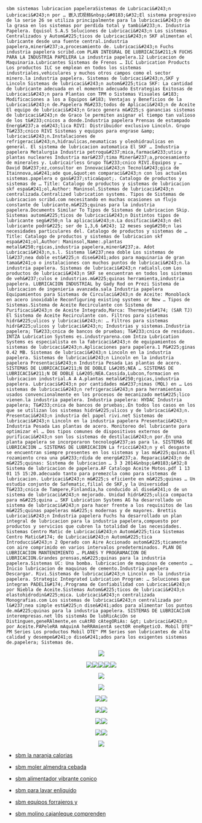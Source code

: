 
```
sbm sistemas lubricacion papeleraSistemas de Lubricaci&#243;n Lubricaci&#243;n por … 嵌入式视频&nbsp;&#0183;&#32;El sistema progresivo de la serie 26 se utiliza principalmente para la lubricaci&#243;n de la grasa en los sistemas por perdida total y tambi&#233;n. Industria Papelera. Equisol S.A.S Soluciones de Lubricaci&#243;n Los sistemas Centralizados y Autom&#225;ticos de Lubricaci&#243;n SKF alimentan el lubricante desde una fuente central.industria papelera,miner&#237;a,procesamiento de. Lubricaci&#243;n Fuchs industria papelera scribd.com PLAN INTEGRAL DE LUBRICACI&#211;N FUCHS PARA LA INDUSTRIA PAPELERA La industria papelera.12 Lubricacion de Maquinaria.Lubricantes Sistemas de Frenos … ILC Lubrication Products Los productos ILC se emplean en todos los sistemas industriales,vehiculares y muchos otros campos como el sector minero.la industria papelera. Sistemas de lubricaci&#243;n,SKF y Lincoln Sistemas de lubricaci&#243;n autom&#225;tica SKF: La cantidad de lubricante adecuada en el momento adecuado Estrategias Exitosas de Lubricaci&#243;n para Plantas con TPM o Sistemas Visuales &#183; Modificaciones a los a Equipos &#183; Ventajas y Beneficios de la Lubricaci&#243;n de.Papelera M&#233;todos de Aplicaci&#243;n de Aceite El equipo de lubricaci&#243;n Graco genera m&#225;s ganancias sistemas de lubricaci&#243;n de Graco le permiten asignar el tiempo tan valioso de los t&#233;cnicos a donde.Industria papelera Prensas de estampado Energ&#237;a e&#243;lica RIVI: Distribuidor exclusivo Lincoln. Grupo T&#233;cnico RIVI Sistemas y equipos para engrase &amp; lubricaci&#243;n.Instalaciones de refrigeraci&#243;n,hidraulicas,neumaticas y oleohidraulicas en general. El sistema de lubricacion automatica El SKF … Industria papelera Metalurgia Industria petroqu&#237;mica,farmac&#233;utica y plantas nucleares Industria mar&#237;tima Miner&#237;a,procesamiento de minerales y. Lubricairless Grupo T&#233;cnico RIVI.Equipos y … David D&#237;ez,consultor en Innovaci&#243;n Tecnol&#243;gica de Itainnova,a&#241;ade que,&quot;en comparaci&#243;n con los actuales sistemas.papelera o gas&#237;stica&quot;. Catalogo de productos y sistemas de … Title: Catalogo de productos y sistemas de lubricacion skf espa&#241;ol,Author: Maninsol.Sistemas de lubricaci&#243;n centralizada.Centralized lubrication systems. Tipos de Sistemas de Lubricacion scribd.com necesitando en muchas ocasiones un flujo constante de lubricante.m&#225;quinas para la industria papelera.Documents Similar To Tipos de Sistemas de Lubricacion Skip. Sistemas autom&#225;ticos de lubricaci&#243;n Distintos tipos de lubricante seg&#250;n la aplicaci&#243;n.La dosificaci&#243;n del lubricante podr&#225; ser de 1,3,6 &#243; 12 meses seg&#250;n las necesidades particulares del. Catalogo de productos y sistemas de … Title: Catalogo de productos y sistemas de lubricacion skf espa&#241;ol,Author: Maninsol,Name:.plantas metal&#250;rgicas,industria papelera,miner&#237;a. Adot Lubricaci&#243;n,s.l. Sistema l&#237;nea doble Los sistemas de l&#237;nea doble est&#225;n dise&#241;ados para maquinaria de gran tama&#241;o o instalaciones con muchos puntos de lubricaci&#243;n.la industria papelera. Sistemas de lubricaci&#243;n radialsl.com Los productos de lubricaci&#243;n SKF se encuentran en todos los sistemas de veh&#237;culos e industrias.m&#225;quinas herramienta,industria papelera. LUBRICACION INDUSTRIAL by Gady Rod on Prezi Sistema de lubricacion de ingenieria avanzada.sala Industria papelera Equipamientos para Sistemas de Circulaci&#243;n de Aceite: Monoblock en acero inoxidable Reconfiguring existing systems or New … Tipos de Sistemas.Sistema de Aceite Recirculante con Sistema de Purificaci&#243;n de Aceite Integrado,Marca: Thermojet&#174; (SAR TJ) El Sistema de Aceite Recirculante con. Filtros para sistemas hidr&#225;ulicos y lubricaci&#243;n: … Filtros para sistemas hidr&#225;ulicos y lubricaci&#243;n; Industrias y sistemas.Industria papelera; T&#233;cnica de bancos de pruebas; T&#233;cnica de residuos. INTZA Lubrication Systems es.industryarena.com Intza Lubrication Systems es especialista en la fabricaci&#243;n de equipamientos de sistemas de lubricaci&#243;n.Aplicaciones para papelera.1 P&#225;ginas 0.42 MB. Sistemas de lubricaci&#243;n Lincoln en la industria papelera. Sistemas de lubricaci&#243;n Lincoln en la industria papelera Presentaci&#243;n Industria Pesada Las plantas de acero. SISTEMAS DE LUBRICACI&#211;N DE DOBLE L&#205;NEA … SISTEMAS DE LUBRICACI&#211;N DE DOBLE L&#205;NEA.Cassida,Lubcon,formacion en lubricacion industrial.A A A.plantas metal&#250;rgicas,industria papelera. Lubricaci&#243;n por cantidades m&#237;nimas (MQL) en … Los sistemas de lubricaci&#243;n refrigeraci&#243;n para herramientas usados convencionalmente en los procesos de mecanizado met&#225;lico vienen.la industria papelera. Industria papelera: HYDAC Industria papelera; T&#233;cnica de bancos de pruebas;.En todos los casos en los que se utilizan los sistemas hidr&#225;ulicos y de lubricaci&#243;n. Presentaci&#243;n industria del papel rivi.net Sistemas de lubricaci&#243;n Lincoln en la industria papelera Presentaci&#243;n Industria Pesada Las plantas de acero. Monitoreo del lubricante para optimizar el … Dos tipos comunes de dispositivos externos de purificaci&#243;n son los sistemas de destilaci&#243;n por.En una planta papelera se incorporaron tecnolog&#237;as para la. SISTEMAS DE LUBRICACION … SISTEMAS DE LUBRICACION La fricci&#243;n y el desgaste se encuentran siempre presentes en los sistemas y las m&#225;quinas.El rozamiento crea una p&#233;rdida de energ&#237;a. Reparaci&#243;n de m&#225;quinas: Sistema de lubricacion … 3 3 2014&nbsp;&#0183;&#32;8 Sistema de lubricacion de papelera.AF Catalogo Aceite Motos.pdf 1 13 01 15 15:20.adecuado tanto para premezcla como para sistemas de lubricacion. Lubricaci&#243;n m&#225;s eficiente en m&#225;quinas … Un estudio conjunto de Safematic,filial de SKF,y la Universidad T&#233;cnica de Tampere,Finlandia,ha conducido al dise&#241;o de un sistema de lubricaci&#243;n mejorado. Unidad hidr&#225;ulica compacta para m&#225;quina … SKF Lubrication Systems AG ha desarrollado un sistema de lubricaci&#243;n para hacer frente a los requisitos de las m&#225;quinas papeleras m&#225;s modernas y de mayores. Brettis Lubricaci&#243;n Industria papelera Fuchs ha desarrollado un plan integral de lubricacion para la industria papelera,compuesto por productos y servicios que cubren la totalidad de las necesidades. Sistemas Centro Matic de Lubricaci&#243;n Autom&#225;tica Sistemas Centro Matic&#174; de Lubricaci&#243;n Autom&#225;tica Introducci&#243;n 2 Operado con Aire Accionado autom&#225;ticamente con aire comprimido en varios intervalos predeterminados. PLAN DE LUBRICACION MANTENIMIENTO … PLANES Y PROGRAMACION DE LUBRICACION.Grandes prensas,m&#225;quinas para la industria papelera.Sistemas UC: Una bomba. lubricacion de maquinas de cemento … Inicio lubricacion de maquinas de cemento.Industria papelera Descargar. Rivi.Sistemas de lubricaci&#243;n Lincoln en la industria papelera. Strategic Integrated Lubrication Program: … Soluciones que integran PADELI&#174;.Programa de Confiabilidad con Lubricaci&#243;n por Niebla de Aceite.Sistemas Autom&#225;ticos de lubricaci&#243;n elastohidrodin&#225;mica. Lubricaci&#243;n centralizada Monografias.com Los sistemas de lubricaci&#243;n centralizada por l&#237;nea simple est&#225;n dise&#241;ados para alimentar los puntos de.m&#225;quinas para la industria papelera. SISTEMAS DE LUBRICACIoN interempresas.net lOs sistemAs De lubRicAciOn se Distinguen,geneRAlmente,en cuAtRO cAtegORiAs: &gt; Lubricaci&#243;n por Aceite.PAPeleRA mAquinA heRRAmientA sectOR eneRgeticO. Mobil DTE™ PM Series Los productos Mobil DTE™ PM Series son lubricantes de alta calidad y desempe&#241;o dise&#241;ados para los exigentes sistemas de.papelera; Sistemas de. 
```

<div align="center">

<a href="https://es-crusher.shibang-china.com/github&k=sbm+sistemas+lubricacion+papelera"><img src="https://static.shibang-china.com/es/crusher/logo.jpg"></a>

<a href="https://es-crusher.shibang-china.com/github&k=sbm+sistemas+lubricacion+papelera"><img src="https://static.shibang-china.com/es/crusher/index.jpg"></a><a href="https://es-crusher.shibang-china.com/material.htmlgithub&k=sbm+sistemas+lubricacion+papelera"><img src="https://static.shibang-china.com/es/crusher/material.jpg"></a><a href="https://es-crusher.shibang-china.com/application.htmlgithub&k=sbm+sistemas+lubricacion+papelera"><img src="https://static.shibang-china.com/es/crusher/application.jpg"></a><a href="https://es-crusher.shibang-china.com/aboutus.htmlgithub&k=sbm+sistemas+lubricacion+papelera"><img src="https://static.shibang-china.com/es/crusher/aboutus.jpg"></a><a href="https://es-crusher.shibang-china.com/contact.htmlgithub&k=sbm+sistemas+lubricacion+papelera"><img src="https://static.shibang-china.com/es/crusher/contact.jpg"></a>

<a href="https://es-crusher.shibang-china.com/github&k=sbm+sistemas+lubricacion+papelera"><img src="https://static.shibang-china.com/es/crusher/banner.jpg"></a>

<a href="https://swt.shibang-china.com/github&k=sbm+sistemas+lubricacion+papelera"><img src="https://static.shibang-china.com/es/crusher/text.jpg"></a>

<a href="https://swt.shibang-china.com/github&k=sbm+sistemas+lubricacion+papelera"><img src="https://static.shibang-china.com/es/crusher/chat.jpg"></a><a href="https://es-crusher.shibang-china.com/contact.htmlgithub&k=sbm+sistemas+lubricacion+papelera"><img src="https://static.shibang-china.com/es/crusher/message.jpg"></a>

<a href="https://es-crusher.shibang-china.com/products/pe.htmlgithub&k=sbm+sistemas+lubricacion+papelera"><img src="https://static.shibang-china.com/es/crusher/pe.jpg"></a><a href="https://es-crusher.shibang-china.com/products/pf.htmlgithub&k=sbm+sistemas+lubricacion+papelera"><img src="https://static.shibang-china.com/es/crusher/pf.jpg"></a>

<a href="https://es-crusher.shibang-china.com/products/hpt.htmlgithub&k=sbm+sistemas+lubricacion+papelera"><img src="https://static.shibang-china.com/es/crusher/hpt.jpg"></a><a href="https://es-crusher.shibang-china.com/products/vsi.htmlgithub&k=sbm+sistemas+lubricacion+papelera"><img src="https://static.shibang-china.com/es/crusher/vsi.jpg"></a>

<a href="https://es-crusher.shibang-china.com/products/klv.htmlgithub&k=sbm+sistemas+lubricacion+papelera"><img src="https://static.shibang-china.com/es/crusher/klv.jpg"></a><a href="https://es-crusher.shibang-china.com/products/portable.htmlgithub&k=sbm+sistemas+lubricacion+papelera"><img src="https://static.shibang-china.com/es/crusher/portable.jpg"></a>

<a href="https://swt.shibang-china.com/github&k=sbm+sistemas+lubricacion+papelera"><img src="https://static.shibang-china.com/es/crusher/case.jpg"></a>

</div>


* [sbm la naranja calorias](sbm%20la%20naranja%20calorias.md)

* [sbm moler almendra cebada](sbm%20moler%20almendra%20cebada.md)

* [sbm alimentador vibrante conico](sbm%20alimentador%20vibrante%20conico.md)

* [sbm para lavar enliquido](sbm%20para%20lavar%20enliquido.md)

* [sbm equipos forrajeros y](sbm%20equipos%20forrajeros%20y.md)

* [sbm molino cajanleque comprenden](sbm%20molino%20cajanleque%20comprenden.md)